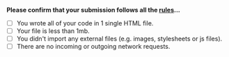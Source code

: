 **Please confirm that your submission follows all the [rules](https://github.com/Metroxe/one-html-page-challenge/blob/master/README.md#rules)...**
- [ ] You wrote all of your code in 1 single HTML file.
- [ ] Your file is less than 1mb.
- [ ] You didn't import any external files (e.g. images, stylesheets or js files).
- [ ] There are no incoming or outgoing network requests.
